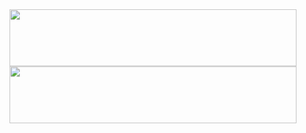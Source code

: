 <a href="https://github.com/whjin/docs">
    <img align="left"
        src="https://github-readme-stats.vercel.app/api?username=whjin&count_private=true&show_icons=true&theme=radical" width="100%" height="100"/>
</a>
<a href="https://github.com/whjin/docs">
    <img align="left"
        src="https://github-readme-stats.vercel.app/api/top-langs/?username=whjin&layout=compact&theme=radical" width="100%" height="100"/>
</a>
